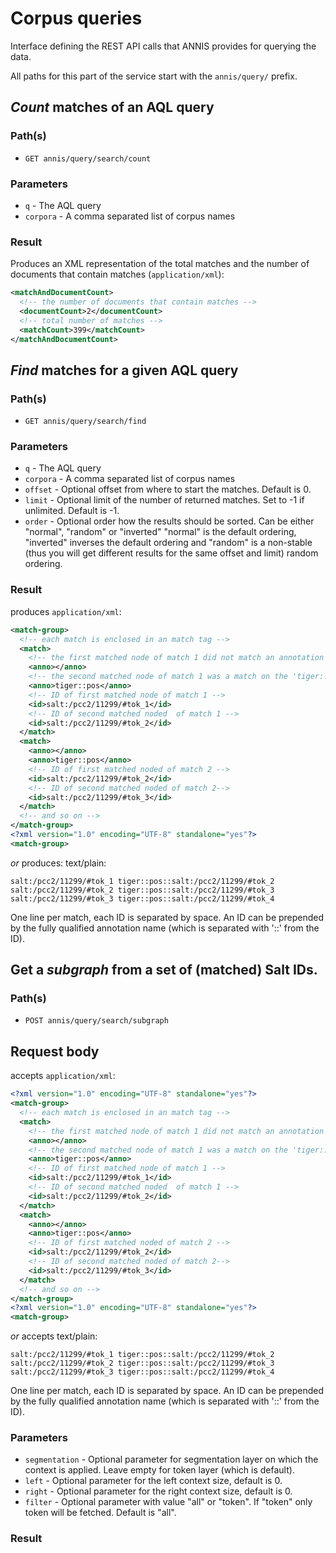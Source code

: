 # Corpus queries

Interface defining the REST API calls that ANNIS provides for querying the data. 

All paths for this part of the service start with the `annis/query/` prefix.

## *Count* matches of an AQL query 

### Path(s)

- `GET annis/query/search/count` 


### Parameters

- `q` - The AQL query
- `corpora` - A comma separated list of corpus names 

### Result

Produces an XML representation of the total matches and the number of documents that contain matches (`application/xml`):
```xml
<matchAndDocumentCount>
  <!-- the number of documents that contain matches -->
  <documentCount>2</documentCount>
  <!-- total number of matches -->
  <matchCount>399</matchCount>
</matchAndDocumentCount>
```


## *Find* matches for a given AQL query

### Path(s)

- `GET annis/query/search/find` 

### Parameters

- `q` - The AQL query 
- `corpora` - A comma separated list of corpus names 
- `offset` - Optional offset from where to start the matches. Default is 0. 
- `limit` - Optional limit of the number of returned matches. Set to -1 if unlimited. Default is -1. 
- `order` - Optional order how the results should be sorted. Can be either "normal", "random" or "inverted" "normal" is the default ordering, "inverted" inverses the default ordering and "random" is a non-stable (thus you will get different results for the same offset and limit) random ordering. 

### Result

produces `application/xml`:

```xml
<match-group>
  <!-- each match is enclosed in an match tag -->
  <match>
    <!-- the first matched node of match 1 did not match an annotation -->
    <anno></anno>
    <!-- the second matched node of match 1 was a match on the 'tiger::pos' annotation-->
    <anno>tiger::pos</anno>
    <!-- ID of first matched node of match 1 -->
    <id>salt:/pcc2/11299/#tok_1</id>
    <!-- ID of second matched noded  of match 1 -->
    <id>salt:/pcc2/11299/#tok_2</id>
  </match>
  <match>
    <anno></anno>
    <anno>tiger::pos</anno>
    <!-- ID of first matched noded of match 2 -->
    <id>salt:/pcc2/11299/#tok_2</id>
    <!-- ID of second matched noded of match 2-->
    <id>salt:/pcc2/11299/#tok_3</id>
  </match>
  <!-- and so on -->
</match-group>
<?xml version="1.0" encoding="UTF-8" standalone="yes"?>
<match-group>
```

*or* produces: text/plain:
```
salt:/pcc2/11299/#tok_1 tiger::pos::salt:/pcc2/11299/#tok_2
salt:/pcc2/11299/#tok_2 tiger::pos::salt:/pcc2/11299/#tok_3
salt:/pcc2/11299/#tok_3 tiger::pos::salt:/pcc2/11299/#tok_4
```
One line per match, each ID is separated by space. An ID can be prepended by the fully qualified annotation name (which is separated with '::' from the ID).

## Get a *subgraph* from a set of (matched) Salt IDs. 

### Path(s)

- `POST annis/query/search/subgraph`

## Request body

accepts `application/xml`:

```xml
<?xml version="1.0" encoding="UTF-8" standalone="yes"?>
<match-group>
  <!-- each match is enclosed in an match tag -->
  <match>
    <!-- the first matched node of match 1 did not match an annotation -->
    <anno></anno>
    <!-- the second matched node of match 1 was a match on the 'tiger::pos' annotation-->
    <anno>tiger::pos</anno>
    <!-- ID of first matched node of match 1 -->
    <id>salt:/pcc2/11299/#tok_1</id>
    <!-- ID of second matched noded  of match 1 -->
    <id>salt:/pcc2/11299/#tok_2</id>
  </match>
  <match>
    <anno></anno>
    <anno>tiger::pos</anno>
    <!-- ID of first matched noded of match 2 -->
    <id>salt:/pcc2/11299/#tok_2</id>
    <!-- ID of second matched noded of match 2-->
    <id>salt:/pcc2/11299/#tok_3</id>
  </match>
  <!-- and so on -->
</match-group>
<?xml version="1.0" encoding="UTF-8" standalone="yes"?>
<match-group>
```

*or* accepts text/plain:

```
salt:/pcc2/11299/#tok_1 tiger::pos::salt:/pcc2/11299/#tok_2
salt:/pcc2/11299/#tok_2 tiger::pos::salt:/pcc2/11299/#tok_3
salt:/pcc2/11299/#tok_3 tiger::pos::salt:/pcc2/11299/#tok_4
```

One line per match, each ID is separated by space. An ID can be prepended by the fully qualified annotation name (which is separated with '::' from the ID).

### Parameters

- `segmentation` - Optional parameter for segmentation layer on which the context is applied. Leave empty for token layer (which is default).
- `left` - Optional parameter for the left context size, default is 0.
- `right` - Optional parameter for the right context size, default is 0.
- `filter` - Optional parameter with value "all" or "token". If "token" only token will be fetched. Default is "all". 

### Result